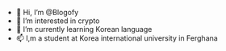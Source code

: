- 👋 Hi, I’m @Blogofy
- 👀 I’m interested in crypto
- 🌱 I’m currently learning Korean language
- 📫 I,m a student at Korea international university in Ferghana
<!---
Blogofy/Blogofy is a ✨ special ✨ repository because its `README.md` (this file) appears on your GitHub profile.
You can click the Preview link to take a look at your changes.
--->
